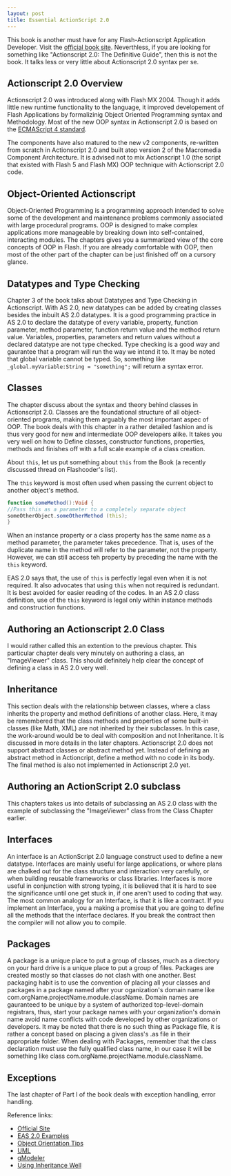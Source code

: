 ```yaml
---
layout: post
title: Essential ActionScript 2.0
---
```


This book is another must have for any Flash-Actionscript Application Developer. Visit the [official book site](http://moock.org/eas2/). Neverthless, if you are looking for something like "Actionscript 2.0: The Definitive Guide", then this is not the book. It talks less or very little about Actionscript 2.0 syntax per se.

## Actionscript 2.0 Overview

Actionscript 2.0 was introduced along with Flash MX 2004. Though it adds little new runtime functionality to the language, it improved developement of Flash Applications by formalizinig Object Oriented Programming syntax and Methodology. Most of the new OOP syntax in Actionscript 2.0 is based on the [ECMAScript 4 standard](http://www.mozilla.org/js/language/es4/).

The components have also matured to the new v2 components, re-written from scratch in Actionscript 2.0 and built atop version 2 of the Macromedia Component Architecture. It is advised not to mix Actionscript 1.0 (the script that existed with Flash 5 and Flash MX) OOP technique with Actionscript 2.0 code.

## Object-Oriented Actionscript

Object-Oriented Programming is a programming approach intended to solve some of the development and maintenance problems commonly associated with large procedural programs. OOP is designed to make complex applications more manageable by breaking down into self-contained, interacting modules. The chapters gives you a summarized view of the core concepts of OOP in Flash. If you are already comfortable with OOP, then most of the other part of the chapter can be just finished off on a cursory glance.

## Datatypes and Type Checking

Chapter 3 of the book talks about Datatypes and Type Checking in Actionscript. With AS 2.0, new datatypes can be added by creating classes besides the inbuilt AS 2.0 datatypes. It is a good programming practice in AS 2.0 to declare the datatype of every variable, property, function parameter, method parameter, function return value and the method return value. Variables, properties, parameters and return values without a declared datatype are not type checked. Type checking is a good way and gaurantee that a program will run the way we intend it to. It may be noted that global variable cannot be typed. So, something like `_global.myVariable:String = "something";` will return a syntax error.

## Classes

The chapter discuss about the syntax and theory behind classes in Actionscript 2.0. Classes are the foundational structure of all object-oriented programs, making them arguably the most important aspec of OOP. The book deals with this chapter in a rather detailed fashion and is thus very good for new and intermediate OOP developers alike. It takes you very well on how to Define classes, constructor functions, properties, methods and finishes off with a full scale example of a class creation.

About `this`, let us put something about `this` from the Book (a recently discussed thread on Flashcoder's list).

The `this` keyword is most often used when passing the current object to another object's method.

```as
function someMethod():Void {
//Pass this as a parameter to a completely separate object
someOtherObject.someOtherMethod (this);
}
```

When an instance property or a class property has the same name as a method parameter, the parameter takes precedence. That is, uses of the duplicate name in the method will refer to the parameter, not the property. However, we can still access teh property by preceding the name with the `this` keyword.

EAS 2.0 says that, the use of `this` is perfectly legal even when it is not required. It also advocates that using `this` when not required is redundant. It is best avoided for easier reading of the codes. In an AS 2.0 class definition, use of the `this` keyword is legal only within instance methods and construction functions.

## Authoring an Actionscript 2.0 Class

I would rather called this an extention to the previous chapter. This particular chapter deals very minutely on authoring a class, an "ImageViewer" class. This should definitely help clear the concept of defining a class in AS 2.0 very well.

## Inheritance

This section deals with the relationship between classes, where a class inherits the property and method definitions of another class. Here, it may be remembered that the class methods and properties of some built-in classes (like Math, XML) are not inherited by their subclasses. In this case, the work-around would be to deal with composition and not Inheritance. It is discussed in more details in the later chapters. Actionscript 2.0 does not support abstract classes or abstract method yet. Instead of defining an abstract method in Actioncript, define a method with no code in its body. The final method is also not implemented in Actionscript 2.0 yet.

## Authoring an ActionScript 2.0 subclass

This chapters takes us into details of subclassing an AS 2.0 class with the example of subclassing the "ImageViewer" class from the Class Chapter earlier.

## Interfaces

An interface is an ActionScript 2.0 language construct used to define a new datatype. Interfaces are mainly useful for large applications, or where plans are chalked out for the class structure and interaction very carefully, or when building reusable frameworks or class libraries. Interfaces is more useful in conjunction with strong typing, it is believed that it is hard to see the significance until one get stuck in, if one aren't used to coding that way. The most common analogy for an Interface, is that it is like a contract. If you implement an Interface, you a making a promise that you are going to define all the methods that the interface declares. If you break the contract then the compiler will not allow you to compile.

## Packages

A package is a unique place to put a group of classes, much as a directory on your hard drive is a unique place to put a group of files. Packages are created mostly so that classes do not clash with one another. Best packaging habit is to use the convention of placing all your classes and packages in a package named after your oganization's domain name like com.orgName.projectName.module.className. Domain names are gauranteed to be unique by a system of authorized top-level-domain registrars, thus, start your package names with your organization's domain name avoid name conflicts with code developed by other organizations or developers. It may be noted that there is no such thing as Package file, it is rather a concept based on placing a given class's .as file in their appropriate folder. When dealing with Packages, remember that the class declaration must use the fully qualified class name, in our case it will be something like class com.orgName.projectName.module.className.

## Exceptions

The last chapter of Part I of the book deals with exception handling, error handling.

Reference links:

- <a href="http://moock.org/eas2/" title="essential actionscript 2.0">Official Site</a>
- <a href="http://moock.org/eas2/examples/" title="examples">EAS 2.0 Examples</a>
- <a href="http://ootips.org/" title="object orientation tips">Object Orientation Tips</a>
- <a href="http://www.uml.org/" title="UML home page">UML</a>
- <a href="http://www.gmodeler.com/" title="gModeler">gModeler</a>
- <a href="http://archive.eiffel.com/doc/manuals/technology/oosc/inheritance-design/page.html" title="using inheritance well">Using Inheritance Well</a>

